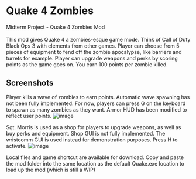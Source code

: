 # Quake 4 Zombies
Midterm Project - Quake 4 Zombies Mod <br /> <br />
This mod gives Quake 4 a zombies-esque game mode. Think of Call of Duty Black Ops 3 with elements from other games. Player can choose from 5 pieces of equipment to fend off the zombie apocalypse, like barriers and turrets for example. Player can upgrade weapons and perks by scoring points as the game goes on. You earn 100 points per zombie killed.

## Screenshots
Player kills a wave of zombies to earn points. Automatic wave spawning has not been fully implemented. For now, players can press G on the keyboard to spawn as many zombies as they want. Armor HUD has been modified to reflect user points.
![image](https://user-images.githubusercontent.com/90282143/157355199-221c34be-cbdd-4061-a15f-87d1f19092e2.png)

Sgt. Morris is used as a shop for players to upgrade weapons, as well as buy perks and equipment. Shop GUI is not fully implemented. The wristcomm GUI is used instead for demonstration purposes. Press H to activate.
![image](https://user-images.githubusercontent.com/90282143/157355336-c2af4e04-5b6e-4bff-a22d-e0cdf1c38fd9.png)

Local files and game shortcut are available for download. Copy and paste the mod folder into the same location as the default Quake.exe location to load up the mod (which is still a WIP)
